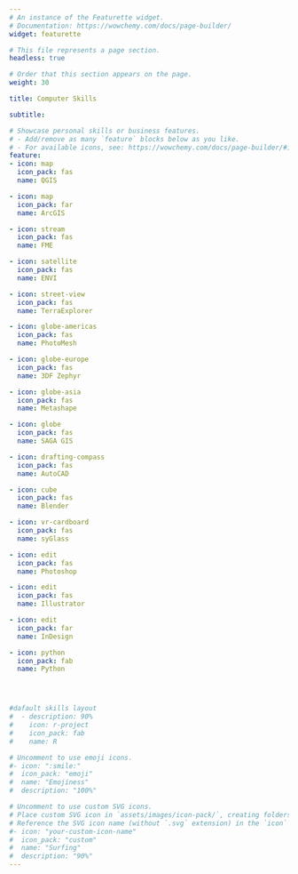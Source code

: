 ```yaml
---
# An instance of the Featurette widget.
# Documentation: https://wowchemy.com/docs/page-builder/
widget: featurette

# This file represents a page section.
headless: true

# Order that this section appears on the page.
weight: 30

title: Computer Skills

subtitle:

# Showcase personal skills or business features.
# - Add/remove as many `feature` blocks below as you like.
# - For available icons, see: https://wowchemy.com/docs/page-builder/#icons
feature:
- icon: map
  icon_pack: fas
  name: QGIS

- icon: map
  icon_pack: far
  name: ArcGIS

- icon: stream
  icon_pack: fas
  name: FME

- icon: satellite
  icon_pack: fas
  name: ENVI

- icon: street-view
  icon_pack: fas
  name: TerraExplorer

- icon: globe-americas
  icon_pack: fas
  name: PhotoMesh

- icon: globe-europe
  icon_pack: fas
  name: 3DF Zephyr

- icon: globe-asia
  icon_pack: fas
  name: Metashape

- icon: globe
  icon_pack: fas
  name: SAGA GIS

- icon: drafting-compass
  icon_pack: fas
  name: AutoCAD

- icon: cube
  icon_pack: fas
  name: Blender

- icon: vr-cardboard
  icon_pack: fas
  name: syGlass

- icon: edit
  icon_pack: fas
  name: Photoshop

- icon: edit
  icon_pack: fas
  name: Illustrator

- icon: edit
  icon_pack: far
  name: InDesign

- icon: python
  icon_pack: fab
  name: Python




#dafault skills layout
#  - description: 90%
#    icon: r-project
#    icon_pack: fab
#    name: R

# Uncomment to use emoji icons.
#- icon: ":smile:"
#  icon_pack: "emoji"
#  name: "Emojiness"
#  description: "100%"  

# Uncomment to use custom SVG icons.
# Place custom SVG icon in `assets/images/icon-pack/`, creating folders if necessary.
# Reference the SVG icon name (without `.svg` extension) in the `icon` field.
#- icon: "your-custom-icon-name"
#  icon_pack: "custom"
#  name: "Surfing"
#  description: "90%"
---
```


